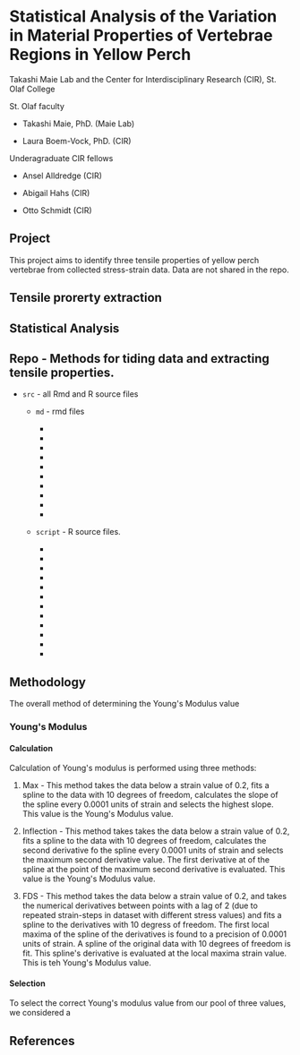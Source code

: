 # Statistical Analysis of the Variation in Material Properties of Vertebrae Regions in Yellow Perch

Takashi Maie Lab and the Center for Interdisciplinary Research (CIR), St. Olaf College

St. Olaf faculty

- Takashi Maie, PhD. (Maie Lab)

- Laura Boem-Vock, PhD. (CIR)

Underagraduate CIR fellows


- Ansel Alldredge (CIR)
- Abigail Hahs (CIR)

- Otto Schmidt (CIR)

## Project 

This project aims to identify three tensile properties of yellow perch vertebrae from collected stress-strain data. Data are not shared in the repo.


## Tensile prorerty extraction



## Statistical Analysis

## Repo - Methods for tiding data and extracting tensile properties.

-   `src` - all Rmd and R source files

    -   `md` - rmd files
    
        - 
        - 
        - 
        - 
        - 
        - 
        - 
        - 
        - 
        - 

    - `script` - R source files.
    
        -
        -
        -
        -
        -
        -
        -
        -
        -
        -
        -
        -

## Methodology

The overall method of determining the Young's Modulus value 

### Young's Modulus

#### Calculation

Calculation of Young's modulus is performed using three methods:

1. Max - This method takes the data below a strain value of 0.2, fits a spline to the data with 10 degrees of freedom, calculates the slope of the spline every 0.0001 units of strain and selects the highest slope. This value is the Young's Modulus value.

2. Inflection - This method takes takes the data below a strain value of 0.2, fits a spline to the data with 10 degrees of freedom, calculates the second derivative fo the spline every 0.0001 units of strain and selects the maximum second derivative value. The first derivative at of the spline at the point of the maximum second derivative is evaluated. This value is the Young's Modulus value.

3. FDS - This method takes the data below a strain value of 0.2, and takes the numerical derivatives between points with a lag of 2 (due to repeated strain-steps in dataset with different stress values) and fits a spline to the derivatives with 10 degress of freedom. The first local maxima of the spline of the derivatives is found to a precision of 0.0001 units of strain. A spline of the original data with 10 degrees of freedom is fit. This spline's derivative is evaluated at the local maxima strain value. This is teh Young's Modulus value.


#### Selection

To select the correct Young's modulus value from our pool of three values, we considered a



## References
